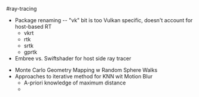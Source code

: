 #ray-tracing 

- Package renaming -- "vk" bit is too Vulkan specific, doesn't account for host-based RT
	- vkrt
	- rtk
	- srtk
	- gprtk
- Embree vs. Swiftshader for host side ray tracer



* Monte Carlo Geometry Mapping w Random Sphere Walks
* Approaches to iterative method for KNN wit Motion Blur
	* A-priori knowledge of maximum distance
	* 